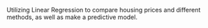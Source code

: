 Utilizing Linear Regression to compare housing prices and different methods, as well as make a predictive model.
